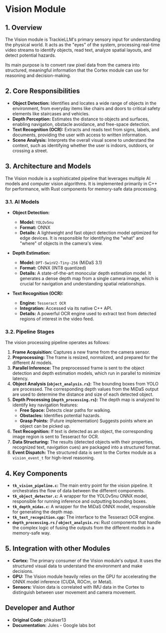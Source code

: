 <!--
This documentation was written by Jules - Google labs bot.
Original code by phkaiser13.
-->

# Vision Module

## 1. Overview

The Vision module is TrackieLLM's primary sensory input for understanding the physical world. It acts as the "eyes" of the system, processing real-time video streams to identify objects, read text, analyze spatial layouts, and detect potential hazards.

Its main purpose is to convert raw pixel data from the camera into structured, meaningful information that the Cortex module can use for reasoning and decision-making.

## 2. Core Responsibilities

- **Object Detection:** Identifies and locates a wide range of objects in the environment, from everyday items like chairs and doors to critical safety elements like staircases and vehicles.
- **Depth Perception:** Estimates the distance to objects and surfaces, enabling navigation, obstacle avoidance, and free-space detection.
- **Text Recognition (OCR):** Extracts and reads text from signs, labels, and documents, providing the user with access to written information.
- **Scene Analysis:** Interprets the overall visual scene to understand the context, such as identifying whether the user is indoors, outdoors, or crossing a street.

## 3. Architecture and Models

The Vision module is a sophisticated pipeline that leverages multiple AI models and computer vision algorithms. It is implemented primarily in C++ for performance, with Rust components for memory-safe data processing.

### 3.1. AI Models

- **Object Detection:**
    - **Model:** `YOLOv5nu`
    - **Format:** ONNX
    - **Details:** A lightweight and fast object detection model optimized for edge devices. It is responsible for identifying the "what" and "where" of objects in the camera's view.

- **Depth Estimation:**
    - **Model:** `DPT-SwinV2-Tiny-256` (MiDaS 3.1)
    - **Format:** ONNX (INT8 quantized)
    - **Details:** A state-of-the-art monocular depth estimation model. It generates a dense depth map from a single camera image, which is crucial for navigation and understanding spatial relationships.

- **Text Recognition (OCR):**
    - **Engine:** `Tesseract OCR`
    - **Integration:** Accessed via its native C++ API.
    - **Details:** A powerful OCR engine used to extract text from detected regions of interest in the video feed.

### 3.2. Pipeline Stages

The vision processing pipeline operates as follows:

1.  **Frame Acquisition:** Captures a new frame from the camera sensor.
2.  **Preprocessing:** The frame is resized, normalized, and prepared for the different AI models.
3.  **Parallel Inference:** The preprocessed frame is sent to the object detection and depth estimation models, which run in parallel to minimize latency.
4.  **Object Analysis (`object_analysis.rs`):** The bounding boxes from YOLO are processed. The corresponding depth values from the MiDaS output are used to determine the distance and size of each detected object.
5.  **Depth Processing (`depth_processing.rs`):** The depth map is analyzed to identify key navigation features:
    - **Free Space:** Detects clear paths for walking.
    - **Obstacles:** Identifies potential hazards.
    - **Grasp Points:** (Future implementation) Suggests points where an object can be picked up.
6.  **Text Recognition:** If text is detected as an object, the corresponding image region is sent to Tesseract for OCR.
7.  **Data Structuring:** The results (detected objects with their properties, recognized text, navigation cues) are packaged into a structured format.
8.  **Event Dispatch:** The structured data is sent to the Cortex module as a `vision_event_t` for high-level reasoning.

## 4. Key Components

- **`tk_vision_pipeline.c`:** The main entry point for the vision pipeline. It orchestrates the flow of data between the different components.
- **`tk_object_detector.c`:** A wrapper for the YOLOv5nu ONNX model, responsible for running inference and outputting bounding boxes.
- **`tk_depth_midas.c`:** A wrapper for the MiDaS ONNX model, responsible for generating the depth map.
- **`tk_text_recognition.cpp`:** The interface to the Tesseract OCR engine.
- **`depth_processing.rs` / `object_analysis.rs`:** Rust components that handle the complex logic of fusing the outputs from the different models in a memory-safe way.

## 5. Integration with other Modules

- **Cortex:** The primary consumer of the Vision module's output. It uses the structured visual data to understand the environment and make decisions.
- **GPU:** The Vision module heavily relies on the GPU for accelerating the ONNX model inference (CUDA, ROCm, or Metal).
- **Sensors:** Vision data is correlated with IMU data in the Cortex to distinguish between user movement and camera movement.

## Developer and Author

*   **Original Code:** phkaiser13
*   **Documentation:** Jules - Google labs bot
